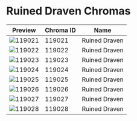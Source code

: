 # Ruined Draven Chromas



| Preview | Chroma ID | Name |
|---------|-----------|------|
| ![119021](https://raw.communitydragon.org/latest/plugins/rcp-be-lol-game-data/global/default/v1/champion-chroma-images/119/119021.png) | 119021 | Ruined Draven |
| ![119022](https://raw.communitydragon.org/latest/plugins/rcp-be-lol-game-data/global/default/v1/champion-chroma-images/119/119022.png) | 119022 | Ruined Draven |
| ![119023](https://raw.communitydragon.org/latest/plugins/rcp-be-lol-game-data/global/default/v1/champion-chroma-images/119/119023.png) | 119023 | Ruined Draven |
| ![119024](https://raw.communitydragon.org/latest/plugins/rcp-be-lol-game-data/global/default/v1/champion-chroma-images/119/119024.png) | 119024 | Ruined Draven |
| ![119025](https://raw.communitydragon.org/latest/plugins/rcp-be-lol-game-data/global/default/v1/champion-chroma-images/119/119025.png) | 119025 | Ruined Draven |
| ![119026](https://raw.communitydragon.org/latest/plugins/rcp-be-lol-game-data/global/default/v1/champion-chroma-images/119/119026.png) | 119026 | Ruined Draven |
| ![119027](https://raw.communitydragon.org/latest/plugins/rcp-be-lol-game-data/global/default/v1/champion-chroma-images/119/119027.png) | 119027 | Ruined Draven |
| ![119028](https://raw.communitydragon.org/latest/plugins/rcp-be-lol-game-data/global/default/v1/champion-chroma-images/119/119028.png) | 119028 | Ruined Draven |